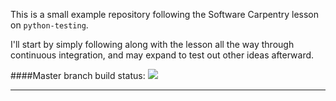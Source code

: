 This is a small example repository following the Software Carpentry lesson on
`python-testing`.

I'll start by simply following along with the lesson all the way through
continuous integration, and may expand to test out other ideas afterward.

####Master branch build status: ![](https://travis-ci.org/bluesquall/sc-python-testing/?branch=master)

-------------
[1]: http://katyhuff.github.io/python-testing
